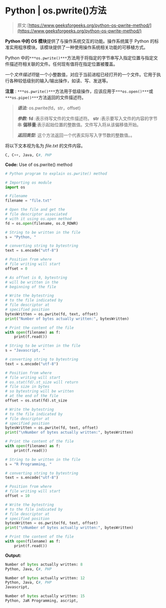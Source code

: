 # Python | os.pwrite()方法

> 原文:[https://www.geeksforgeeks.org/python-os-pwrite-method/](https://www.geeksforgeeks.org/python-os-pwrite-method/)

**Python 中的 OS 模块**提供了与操作系统交互的功能。操作系统属于 Python 的标准实用程序模块。该模块提供了一种使用操作系统相关功能的可移植方式。

Python 中的`***os.pwrite()***`方法用于将指定的字节串写入指定位置与指定文件描述符相关联的文件。任何现有值将在指定位置被覆盖。

一个*文件描述符*是一个小整数值，对应于当前进程已经打开的一个文件。它用于执行各种较低级别的输入/输出操作，如读、写、发送等。

**注意** : `***os.pwrite()***`方法用于低级操作，应该应用于`***os.open()***`或`***os.pipe()***`方法返回的文件描述符。

> ***语法:*** os.pwrite(fd，str，offset)
> 
> ***参数:***
> **fd** :表示待写文件的文件描述符。
> **str** :表示要写入文件的内容的字节串
> **偏移量**:表示起始位置的整数值。文件写入将从该偏移值开始。
> 
> ***返回类型:*** 这个方法返回一个代表实际写入字节数的整数值。。

将以下文本视为名为 *file.txt* 的文件内容。

```py
C, C++, Java, C#, PHP
```

**Code:** Use of os.pwrite() method

```py
# Python program to explain os.pwrite() method

# Importing os module
import os

# Filename
filename = "file.txt"

# Open the file and get the
# file descriptor associated 
# with it using os.open method
fd = os.open(filename, os.O_RDWR)

# String to be written in the file
s = "Python, "

# converting string to bytestring
text = s.encode("utf-8")

# Position from where
# file writing will start 
offset = 0

# As offset is 0, bytestring
# will be written in the 
# beginning of the file

# Write the bytestring
# to the file indicated by 
# file descriptor at 
# specified position
bytesWritten = os.pwrite(fd, text, offset)
print("Number of bytes actually written:", bytesWritten)

# Print the content of the file
with open(filename) as f:
    print(f.read())

# String to be written in the file
s = "Javascript, "

# converting string to bytestring
text = s.encode("utf-8")

# Position from where
# file writing will start 
# os.stat(fd).st_size will return
# file size in bytes
# so bytestring will be written 
# at the end of the file
offset = os.stat(fd).st_size

# Write the bytestring
# to the file indicated by 
# file descriptor at 
# specified position
bytesWritten = os.pwrite(fd, text, offset)
print("\nNumber of bytes actually written:", bytesWritten)

# Print the content of the file
with open(filename) as f:
    print(f.read())

# String to be written in the file
s = "R Programming, "

# converting string to bytestring
text = s.encode("utf-8")

# Position from where
# file writing will start
offset = 10

# Write the bytestring
# to the file indicated by 
# file descriptor at 
# specified position
bytesWritten = os.pwrite(fd, text, offset)
print("\nNumber of bytes actually written:", bytesWritten)

# Print the content of the file
with open(filename) as f:
    print(f.read())
```

**Output:**

```py
Number of bytes actually written: 8
Python, Java, C#, PHP

Number of bytes actually written: 12
Python, Java, C#, PHP
Javascript, 

Number of bytes actually written: 15
Python, JaR Programming, ascript, 

```
